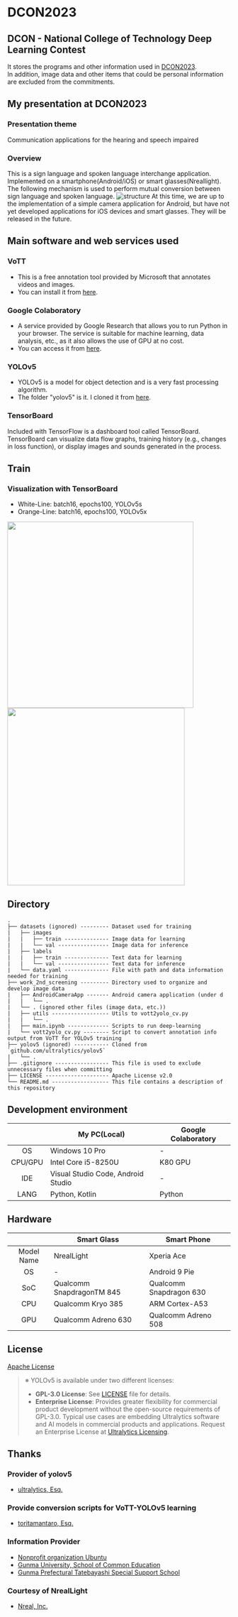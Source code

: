 # **DCON2023**

## **DCON - National College of Technology Deep Learning Contest**
It stores the programs and other information used in [DCON2023](https://dcon.ai/2023/).  
In addition, image data and other items that could be personal information are excluded from the commitments.

## **My presentation at DCON2023**
### **Presentation theme**
Communication applications for the hearing and speech impaired

### **Overview**
This is a sign language and spoken language interchange application.  
Implemented on a smartphone(Android/iOS) or smart glasses(Nreallight).  
The following mechanism is used to perform mutual conversion between sign language and spoken language.
![structure](https://user-images.githubusercontent.com/74349349/210689422-ecffe937-5d6f-46f9-b4f6-2e5f832b962f.png)
At this time, we are up to the implementation of a simple camera application for Android, but have not yet developed applications for iOS devices and smart glasses. They will be released in the future.

## **Main software and web services used**
### **VoTT**
- This is a free annotation tool provided by Microsoft that annotates videos and images.
- You can install it from [here](https://github.com/Microsoft/VoTT).
### **Google Colaboratory**
- A service provided by Google Research that allows you to run Python in your browser. The service is suitable for machine learning, data analysis, etc., as it also allows the use of GPU at no cost.
- You can access it from [here](https://colab.research.google.com/).
### **YOLOv5**
- YOLOv5 is a model for object detection and is a very fast processing algorithm.
- The folder "yolov5" is it. I cloned it from [here](https://github.com/ultralytics/yolov5).
### **TensorBoard**
Included with TensorFlow is a dashboard tool called TensorBoard. TensorBoard can visualize data flow graphs, training history (e.g., changes in loss function), or display images and sounds generated in the process.

## **Train**
### **Visualization with TensorBoard**
- White-Line: batch16, epochs100, YOLOv5s
- Orange-Line: batch16, epochs100, YOLOv5x  
<p>
<img src="https://user-images.githubusercontent.com/74349349/211142025-93bebeee-9d46-4f2e-aa13-9d8d95d2eb1c.png" width="420">
<img src="https://user-images.githubusercontent.com/74349349/211142026-b277c491-5b6b-4615-8d62-67d2b8a0d920.png" width="400">
</p>

## **Directory**
```
.
├── datasets (ignored) --------- Dataset used for training
|   ├── images
|   |   ├── train -------------- Image data for learning
|   |   └── val ---------------- Image data for inference
|   ├── labels
|   |   ├── train -------------- Text data for learning
|   |   └── val ---------------- Text data for inference
|   └── data.yaml -------------- File with path and data information needed for training
├── work_2nd_screening --------- Directory used to organize and develop image data
|   ├── AndroidCameraApp ------- Android camera application (under d
|   |   └── .
|   └── . (ignored other files (image data, etc.))
|   ├── utils ------------------ Utils to vott2yolo_cv.py
|   |   └── .
|   ├── main.ipynb ------------- Scripts to run deep-learning
|   └── vott2yolo_cv.py -------- Script to convert annotation info output from VoTT for YOLOv5 training
├── yolov5 (ignored) ----------- Cloned from `github.com/ultralytics/yolov5`
|   └── .
├── .gitignore ----------------- This file is used to exclude unnecessary files when committing
├── LICENSE -------------------- Apache License v2.0
└── README.md ------------------ This file contains a description of this repository
```

## **Development environment**
|         |             My PC(Local)           | Google Colaboratory |
|   :-:   | ---------------------------------- | ------------------- |
| OS      | Windows 10 Pro                     | -                   |
| CPU/GPU | Intel Core i5-8250U                | K80 GPU             |
| IDE     | Visual Studio Code, Android Studio | -                   |
| LANG    | Python, Kotlin                     | Python              |

## **Hardware**
|             | Smart Glass                  | Smart Phone             |
|     :-:     | ---------------------------- | ----------------------- |
| Model Name  | NrealLight                   | Xperia Ace              |
| OS          | -                            | Android 9 Pie           |
| SoC         | Qualcomm SnapdragonTM 845    | Qualcomm Snapdragon 630 |
| CPU         | Qualcomm Kryo 385            | ARM Cortex-A53          |
| GPU         | Qualcomm Adreno 630          | Qualcomm Adreno 508     |

## **License**
[Apache License](https://www.apache.org/licenses/LICENSE-2.0)
> ※ YOLOv5 is available under two different licenses:
> - **GPL-3.0 License**: See [LICENSE](https://github.com/ultralytics/yolov5/blob/master/LICENSE) file for details.
> - **Enterprise License**: Provides greater flexibility for commercial product development without the open-source requirements of GPL-3.0. Typical use cases are embedding Ultralytics software and AI models in commercial products and applications. Request an Enterprise License at [Ultralytics Licensing](https://ultralytics.com/license).

## **Thanks**
### **Provider of yolov5**
- [ultralytics, Esq.](https://github.com/ultralytics)
### **Provide conversion scripts for VoTT-YOLOv5 learning**
- [toritamantaro, Esq.](https://github.com/toritamantaro)
### **Information Provider**
- [Nonprofit organization Ubuntu](http://ubuntu.moon.bindcloud.jp/)
- [Gunma University, School of Common Education](https://www.gunma-u.ac.jp/faculty/facu001/g1813)
- [Gunma Prefectural Tatebayashi Special Support School](https://tatetoku-ses.gsn.ed.jp/)
### **Courtesy of NrealLight**
- [Nreal, Inc.](https://www.nreal.ai/)
